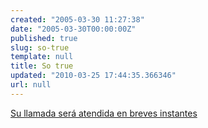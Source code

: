 ```yaml
---
created: "2005-03-30 11:27:38"
date: "2005-03-30T00:00:00Z"
published: true
slug: so-true
template: null
title: So true
updated: "2010-03-25 17:44:35.366346"
url: null
---
```


<a href='http://www.little-gamers.com/2005/03/17/1155/'>Su llamada será atendida en breves instantes</a>



